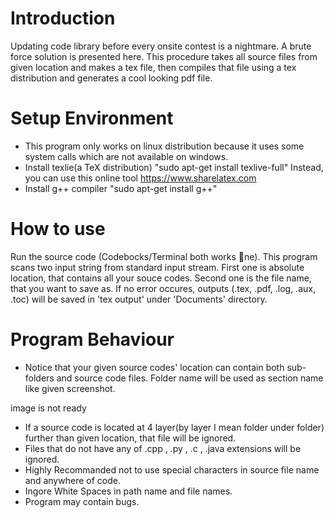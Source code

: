 # Introduction
Updating code library before every onsite contest is a nightmare. A brute force solution is
presented here. This procedure takes all source files from given location and makes a tex
file, then compiles that file using a tex distribution and generates a cool looking pdf file.
# Setup Environment
* This program only works on linux distribution because it uses some system calls which are
not available on windows.
* Install texlie(a TeX distribution)  "sudo apt-get install texlive-full" Instead, you can use this online tool https://www.sharelatex.com
* Install g++ compiler "sudo apt-get install g++"
# How to use
Run the source code (Codebocks/Terminal both works ne). This program scans two input
string from standard input stream. First one is absolute location, that contains all your souce
codes. Second one is the file name, that you want to save as. If no error occures, outputs
(.tex, .pdf, .log, .aux, .toc) will be saved in 'tex output' under 'Documents' directory.
# Program Behaviour
* Notice that your given source codes' location can contain both sub-folders and source
code files. Folder name will be used as section name like given screenshot.

image is not ready

* If a source code is located at 4 layer(by layer I mean folder under folder) further than
given location, that file will be ignored.
* Files that do not have any of .cpp , .py , .c , .java extensions will be ignored.
* Highly Recommanded not to use special characters in source file name and anywhere
of code.
* Ingore White Spaces in path name and file names.
* Program may contain bugs.
